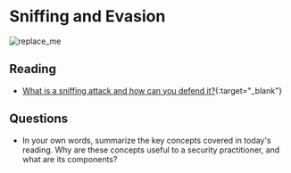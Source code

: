 # Sniffing and Evasion

![replace_me](https://codeworks.blob.core.windows.net/public/assets/img/illustrations/placeholder.svg)

## Reading

- [What is a sniffing attack and how can you defend it?](https://www.greycampus.com/blog/information-security/what-is-a-sniffing-attack-and-how-can-you-defend-it){:target="_blank"}


## Questions
- In your own words, summarize the key concepts covered in today's reading. Why are these concepts useful to a security practitioner, and what are its components?


